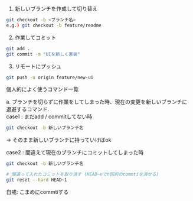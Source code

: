 1. 新しいブランチを作成して切り替え
```bash
git checkout -b <ブランチ名>
e.g.) git checkout -b feature/readme
```

2. 作業してコミット
```bash
git add .
git commit -m "UIを新しく実装"
```

3. リモートにプッシュ
```bash
git push -u origin feature/new-ui
```

個人的によく使うコマンド一覧

a. ブランチを切らずに作業をしてしまった時、現在の変更を新しいブランチに退避するコマンド.   
case1 : まだadd / commitしてない時
```bash
git checkout -b 新しいブランチ名
```
-> そのまま新しいブランチに持っていけばok

case2 :  間違えて現在のブランチにコミットしてしまった時
```bash
git checkout -b 新しいブランチ名

# 間違って入れたコミットを取り消す (HEAD~nでn回前のcommtiを消せる)
git reset --hard HEAD~1
```

自戒: こまめにcommtiする